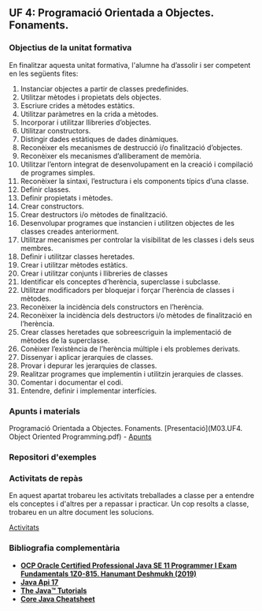 ## UF 4: Programació Orientada a Objectes. Fonaments.

### Objectius de la unitat formativa

En finalitzar aquesta unitat formativa, l'alumne ha d’assolir i ser competent en les següents fites:

1. Instanciar objectes a partir de classes predefinides.
2. Utilitzar mètodes i propietats dels objectes.
3. Escriure crides a mètodes estàtics.
4. Utilitzar paràmetres en la crida a mètodes.
5. Incorporar i utilitzar llibreries d’objectes.
6. Utilitzar constructors.
7. Distingir dades estàtiques de dades dinàmiques.
8. Reconèixer els mecanismes de destrucció i/o finalització d’objectes.
9. Reconèixer els mecanismes d’alliberament de memòria.
10. Utilitzar l’entorn integrat de desenvolupament en la creació i compilació de programes simples.
11. Reconèixer la sintaxi, l’estructura i els components típics d’una classe.
12. Definir classes.
13. Definir propietats i mètodes.
14. Crear constructors.
15. Crear destructors i/o mètodes de finalització.
16. Desenvolupar programes que instancien i utilitzen objectes de les classes creades anteriorment.
17. Utilitzar mecanismes per controlar la visibilitat de les classes i dels seus membres.
18. Definir i utilitzar classes heretades.
19. Crear i utilitzar mètodes estàtics.
20. Crear i utilitzar conjunts i llibreries de classes
21. Identificar els conceptes d’herència, superclasse i subclasse.
22. Utilitzar modificadors per bloquejar i forçar l’herència de classes i mètodes.
23. Reconèixer la incidència dels constructors en l’herència.
24. Reconèixer la incidència dels destructors i/o mètodes de finalització en l’herència.
25. Crear classes heretades que sobreescriguin la implementació de mètodes de la superclasse.
26. Conèixer l’existència de l’herència múltiple i els problemes derivats.
27. Dissenyar i aplicar jerarquies de classes.
28. Provar i depurar les jerarquies de classes.
29. Realitzar programes que implementin i utilitzin jerarquies de classes.
30. Comentar i documentar el codi.
31. Entendre, definir i implementar interfícies.


### Apunts i materials

Programació Orientada a Objectes. Fonaments. [Presentació](M03.UF4. Object Oriented Programming.pdf) - [Apunts](https://docs.google.com/document/d/1kclEfCw67ueHqFR3MHt_ns-2kUwf1fIXzw9YG2uvsng/edit?usp=sharing)

### Repositori d'exemples


### Activitats de repàs

En aquest apartat trobareu les activitats treballades a classe per a entendre els conceptes i d'altres per a repassar i practicar. Un cop resolts a classe, trobareu en un altre document les solucions.

[Activitats](https://docs.google.com/document/d/1ubP3bdnIjoDzbSRxX2ddFxuMgbH84EEzG0LwYgyBh4Y/edit?usp=sharing)


### Bibliografia complementària

- [**OCP Oracle Certified Professional Java SE 11 Programmer I Exam Fundamentals 1Z0-815. Hanumant Deshmukh (2019)**](https://www.amazon.es/gp/product/1086955811)
- [**Java Api 17**](https://docs.oracle.com/en/java/javase/17/docs/api/)
- [**The Java™ Tutorials**](https://docs.oracle.com/javase/tutorial/java/nutsandbolts/index.html)
- [**Core Java Cheatsheet**](https://drive.google.com/file/d/1b6eTYzY9RvU4YWNFDI4NZrh_QKVWEMIe/view?usp=share_link)
